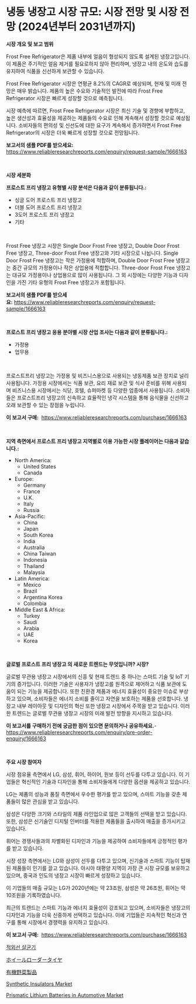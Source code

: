 <p><h1>냉동 냉장고 시장 규모: 시장 전망 및 시장 전망 (2024년부터 2031년까지)</h1></p><p><strong>시장 개요 및 보고 범위</strong></p>
<p><p>Frost Free Refrigerator은 제품 내부에 얼음이 형성되지 않도록 설계된 냉장고입니다. 이 제품은 주기적인 얼음 제거를 필요로하지 않아 편리하며, 냉장고 내의 온도와 습도를 유지하여 식품을 신선하게 보관할 수 있습니다. </p><p>Frost Free Refrigerator 시장은 연평균 8.2%의 CAGR로 예상되며, 현재 및 미래 전망은 매우 밝습니다. 제품의 높은 수요와 기술적인 발전에 따라 Frost Free Refrigerator 시장은 빠르게 성장할 것으로 예측됩니다. </p><p>시장 예측에 따르면, Frost Free Refrigerator 시장은 최신 기술 및 경향에 부합하고, 높은 생산성과 효율성을 제공하는 제품들의 수요로 인해 계속해서 성장할 것으로 예상됩니다. 소비자들의 편의성 및 신선도에 대한 요구가 계속해서 증가하면서 Frost Free Refrigerator의 시장은 더욱 빠르게 성장할 것으로 전망됩니다.</p></p>
<p><strong>보고서의 샘플 PDF를 받으세요:</strong> <a href="https://www.reliableresearchreports.com/enquiry/request-sample/1666163">https://www.reliableresearchreports.com/enquiry/request-sample/1666163</a></p>
<p>&nbsp;</p>
<p><strong>시장 세분화</strong></p>
<p><strong>프로스트 프리 냉장고 유형별 시장 분석은 다음과 같이 분류됩니다.:</strong></p>
<p><ul><li>싱글 도어 프로스트 프리 냉장고</li><li>더블 도어 프로스트 프리 냉장고</li><li>3도어 프로스트 프리 냉장고</li><li>기타</li></ul></p>
<p>&nbsp;</p>
<p><p>Frost Free 냉장고 시장은 Single Door Frost Free 냉장고, Double Door Frost Free 냉장고, Three-door Frost Free 냉장고와 기타 시장으로 나뉩니다. Single Door Frost Free 냉장고는 작은 가정용에 적합하며, Double Door Frost Free 냉장고는 중간 규모의 가정용이나 작은 상업용에 적합합니다. Three-door Frost Free 냉장고는 대규모 가정용이나 상업용으로 많이 사용됩니다. 그 외 시장에는 다양한 기능과 디자인을 가진 기타 유형의 Frost Free 냉장고가 포함됩니다.</p></p>
<p><strong>보고서의 샘플 PDF를 받으세요:</strong>&nbsp;<a href="https://www.reliableresearchreports.com/enquiry/request-sample/1666163">https://www.reliableresearchreports.com/enquiry/request-sample/1666163</a></p>
<p>&nbsp;</p>
<p><strong> 프로스트 프리 냉장고 응용 분야별 시장 산업 조사는 다음과 같이 분류됩니다.:</strong></p>
<p><ul><li>가정용</li><li>업무용</li></ul></p>
<p>&nbsp;</p>
<p><p>프로스트프리 냉장고는 가정용 및 비즈니스용으로 사용되는 냉동제품 보관 장치로 널리 사용됩니다. 가정용 시장에서는 식품 보관, 요리 재료 보관 및 식사 준비를 위해 사용되며 비즈니스용 시장에서는 식당, 호텔, 슈퍼마켓 등 다양한 업종에서 사용됩니다. 소비자들은 프로스트프리 냉장고의 신속하고 효율적인 냉각 시스템을 통해 음식물을 신선하고 오래 보관할 수 있는 장점을 누립니다.</p></p>
<p><strong>이 보고서 구매:</strong>&nbsp; <a href="https://www.reliableresearchreports.com/purchase/1666163">https://www.reliableresearchreports.com/purchase/1666163</a></p>
<p>&nbsp;</p>
<p><strong>지역 측면에서 프로스트 프리 냉장고 지역별로 이용 가능한 시장 플레이어는 다음과 같습니다.:</strong></p>
<p><ul>
    <li>
        North America:
        <ul>
            <li>United States</li>
            <li>Canada</li>
        </ul>
    </li>
    <li>
        Europe:
        <ul>
            <li>Germany</li>
            <li>France</li>
            <li>U.K.</li>
            <li>Italy</li>
            <li>Russia</li>
        </ul>
    </li>
    <li>
        Asia-Pacific:
        <ul>
            <li>China</li>
            <li>Japan</li>
            <li>South Korea</li>
            <li>India</li>
            <li>Australia</li>
            <li>China Taiwan</li>
            <li>Indonesia</li>
            <li>Thailand</li>
            <li>Malaysia</li>
        </ul>
    </li>
    <li>
        Latin America:
        <ul>
            <li>Mexico</li>
            <li>Brazil</li>
            <li>Argentina Korea</li>
            <li>Colombia</li>
        </ul>
    </li>
    <li>
        Middle East & Africa:
        <ul>
            <li>Turkey</li>
            <li>Saudi</li>
            <li>Arabia</li>
            <li>UAE</li>
            <li>Korea</li>
        </ul>
    </li>
    </ul></p>
<p>&nbsp;</p>
<p><strong>글로벌 프로스트 프리 냉장고 의 새로운 트렌드는 무엇입니까? 시장?</strong></p>
<p><p>글로벌 무관용 냉장고 시장에서의 신흥 및 현재 트렌드 중 하나는 스마트 기술 및 IoT 기기의 증가입니다. 이러한 기술은 사용자가 냉장고를 원격으로 제어하고 식품 보관에 도움이 되는 기능을 제공합니다. 또한 친환경 제품과 에너지 효율성이 중요한 이슈로 부상하고 있으며, 소비자들은 에너지 소비를 줄이고 자연을 보호하는 제품을 선호합니다. 냉장고 내부 레이아웃 및 디자인의 혁신 또한 냉장고 시장에서 주목을 받고 있습니다. 이러한 트렌드는 글로벌 무관용 냉장고 시장의 미래 발전 방향을 지시하고 있습니다.</p></p>
<p><strong>이 보고서를 구매하기 전에 궁금한 점이 있으면 문의하거나 공유하세요.</strong>- <a href="https://www.reliableresearchreports.com/enquiry/pre-order-enquiry/1666163">https://www.reliableresearchreports.com/enquiry/pre-order-enquiry/1666163</a></p>
<p>&nbsp;</p>
<p><strong>주요 시장 참여자</strong></p>
<p><p>시장 점유율 측면에서 LG, 삼성, 휘어, 하이어, 원보 등이 선두를 다투고 있습니다. 이 기업들은 혁신적인 기술과 디자인을 통해 소비자들에게 다양한 옵션을 제공하고 있습니다.</p><p>LG는 제품의 성능과 품질 측면에서 우수한 평가를 받고 있으며, 스마트 기능을 갖춘 제품들이 많은 관심을 받고 있습니다.</p><p>삼성은 다양한 크기와 스타일의 제품 라인업으로 많은 고객들의 선택을 받고 있습니다. 또한, 삼성은 신기술인 디지털 인버터를 적용한 제품들을 출시하여 매출을 증가시키고 있습니다.</p><p>휘어는 경쟁사들과의 차별화된 디자인과 기능을 제공하여 소비자들에게 긍정적인 평가를 받고 있습니다.</p><p>시장 성장 측면에서는 LG와 삼성이 선두를 다투고 있으며, 신기술과 스마트 기능이 탑재된 제품들이 인기를 끌고 있습니다. 아시아 태평양 지역이 가장 큰 시장 규모를 보유하고 있으며, 중국과 인도의 냉장고 시장이 빠르게 성장하고 있습니다.</p><p>이 기업들의 매출 규모는 LG가 2020년에는 약 23조원, 삼성은 약 26조원, 휘어는 약 10조원을 기록하였습니다.</p><p>최근의 트렌드는 스마트 기능과 에너지 효율성이 강조되고 있으며, 소비자들은 냉장고의 디자인과 기능을 더욱 신중하게 선택하고 있습니다. 이에 기업들은 지속적인 혁신과 연구를 통해 시장에서 경쟁력을 유지하고 있습니다.</p></p>
<p><strong>이 보고서 구매:</strong>&nbsp;&nbsp;<a href="https://www.reliableresearchreports.com/purchase/1666163">https://www.reliableresearchreports.com/purchase/1666163</a></p>
<p><p><a href="https://github.com/vsn7qpua81q/Market-Research-Report-List-1/blob/main/497159215150.md">적외선 살균기</a></p><p><a href="https://medium.com/@edmondg3yrtreenfelder8956/%E3%83%9B%E3%82%A4%E3%83%BC%E3%83%AB%E3%83%AD%E3%83%BC%E3%83%80%E3%83%BC%E3%82%BF%E3%82%A4%E3%83%A4%E5%B8%82%E5%A0%B4%E8%A6%8F%E6%A8%A1-%E5%B8%82%E5%A0%B4%E5%B1%95%E6%9C%9B%E3%81%A8%E5%B8%82%E5%A0%B4%E4%BA%88%E6%B8%AC-2024%E5%B9%B4%E3%81%8B%E3%82%892031%E5%B9%B4-ef44217da2e8">ホイールローダータイヤ</a></p><p><a href="https://github.com/adcxff01450218/Market-Research-Report-List-1/blob/main/899244416284.md">有機野菜製品</a></p><p><a href="https://github.com/sonuprakash1/Market-Research-Report-List-2/blob/main/synthetic-insulators-market.md">Synthetic Insulators Market</a></p><p><a href="https://issuu.com/reportprime-2/docs/prismatic-lithium-batteries-in-automotive-market-s">Prismatic Lithium Batteries in Automotive Market</a></p></p>
